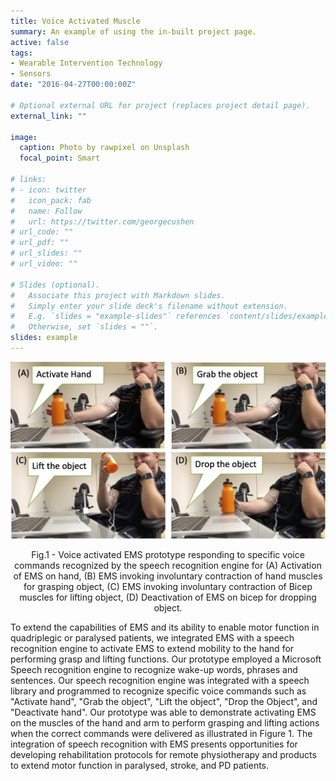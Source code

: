 ```yaml
---
title: Voice Activated Muscle
summary: An example of using the in-built project page.
active: false
tags:
- Wearable Intervention Technology
- Sensors
date: "2016-04-27T00:00:00Z"

# Optional external URL for project (replaces project detail page).
external_link: ""

image:
  caption: Photo by rawpixel on Unsplash
  focal_point: Smart

# links:
# - icon: twitter
#   icon_pack: fab
#   name: Follow
#   url: https://twitter.com/georgecushen
# url_code: ""
# url_pdf: ""
# url_slides: ""
# url_video: ""

# Slides (optional).
#   Associate this project with Markdown slides.
#   Simply enter your slide deck's filename without extension.
#   E.g. `slides = "example-slides"` references `content/slides/example-slides.md`.
#   Otherwise, set `slides = ""`.
slides: example
---
```


![alt text](Teaser.png)
<p align = "center">
Fig.1 - Voice activated EMS prototype responding to specific voice commands recognized by the speech recognition engine for (A) Activation of EMS on hand, (B) EMS invoking involuntary contraction of hand muscles for grasping object, (C) EMS invoking involuntary contraction of Bicep muscles for lifting object, (D) Deactivation of EMS on bicep for dropping object.
</p>

To extend the capabilities of EMS and its ability to enable motor function in quadriplegic or paralysed patients, we integrated EMS with a speech recognition engine to activate EMS to extend mobility to the hand for performing grasp and lifting functions. Our prototype employed a Microsoft Speech recognition engine to recognize wake-up words, phrases and sentences. Our speech recognition engine was integrated with a speech library and programmed to recognize specific voice commands such as "Activate hand", "Grab the object", "Lift the object", "Drop the Object", and "Deactivate hand". Our prototype was able to demonstrate activating EMS on the muscles of the hand and arm to perform grasping and lifting actions when the correct commands were delivered as illustrated in Figure 1. The integration of speech recognition with EMS presents opportunities for developing rehabilitation protocols for remote physiotherapy and products to extend motor function in paralysed, stroke, and PD patients. 
